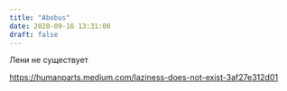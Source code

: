 ```yaml
---
title: "Abobus"
date: 2020-09-16 13:31:00
draft: false
---
```


Лени не существует

https://humanparts.medium.com/laziness-does-not-exist-3af27e312d01

